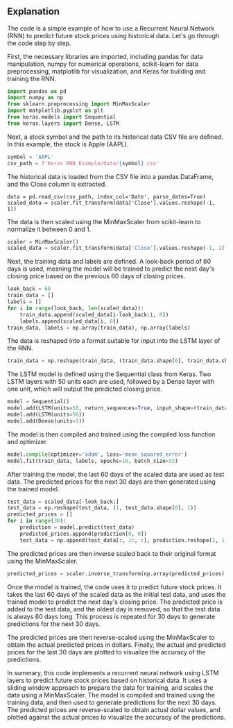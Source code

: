 #

##


## Explanation

The code is a simple example of how to use a Recurrent Neural Network (RNN) to predict future stock prices using historical data. Let's go through the code step by step.

First, the necessary libraries are imported, including pandas for data manipulation, numpy for numerical operations, scikit-learn for data preprocessing, matplotlib for visualization, and Keras for building and training the RNN.

```python
import pandas as pd
import numpy as np
from sklearn.preprocessing import MinMaxScaler
import matplotlib.pyplot as plt
from keras.models import Sequential
from keras.layers import Dense, LSTM
```
Next, a stock symbol and the path to its historical data CSV file are defined. In this example, the stock is Apple (AAPL).

```python
symbol = 'AAPL'
csv_path = f'Keras RNN Example/data/{symbol}.csv'
```

The historical data is loaded from the CSV file into a pandas DataFrame, and the Close column is extracted.


```
data = pd.read_csv(csv_path, index_col='Date', parse_dates=True)
scaled_data = scaler.fit_transform(data['Close'].values.reshape(-1, 1))
```

The data is then scaled using the MinMaxScaler from scikit-learn to normalize it between 0 and 1.


```python
scaler = MinMaxScaler()
scaled_data = scaler.fit_transform(data['Close'].values.reshape(-1, 1))
```
Next, the training data and labels are defined. A look-back period of 60 days is used, meaning the model will be trained to predict the next day's closing price based on the previous 60 days of closing prices.


```python
look_back = 60
train_data = []
labels = []
for i in range(look_back, len(scaled_data)):
    train_data.append(scaled_data[i-look_back:i, 0])
    labels.append(scaled_data[i, 0])
train_data, labels = np.array(train_data), np.array(labels)
```
The data is reshaped into a format suitable for input into the LSTM layer of the RNN.


```python
train_data = np.reshape(train_data, (train_data.shape[0], train_data.shape[1], 1))
```

The LSTM model is defined using the Sequential class from Keras. Two LSTM layers with 50 units each are used, followed by a Dense layer with one unit, which will output the predicted closing price.


```python
model = Sequential()
model.add(LSTM(units=50, return_sequences=True, input_shape=(train_data.shape[1], 1)))
model.add(LSTM(units=50))
model.add(Dense(units=1))
```
The model is then compiled and trained using the compiled loss function and optimizer.


```python
model.compile(optimizer='adam', loss='mean_squared_error')
model.fit(train_data, labels, epochs=10, batch_size=32)
```
After training the model, the last 60 days of the scaled data are used as test data. The predicted prices for the next 30 days are then generated using the trained model.


```python
test_data = scaled_data[-look_back:]
test_data = np.reshape(test_data, (1, test_data.shape[0], 1))
predicted_prices = []
for i in range(30):
    prediction = model.predict(test_data)
    predicted_prices.append(prediction[0, 0])
    test_data = np.append(test_data[:, 1:, :], prediction.reshape(1, 1, -1), axis=1)
```

The predicted prices are then inverse scaled back to their original format using the MinMaxScaler.

```python
predicted_prices = scaler.inverse_transform(np.array(predicted_prices).reshape(-1, 1))
```

Once the model is trained, the code uses it to predict future stock prices. It takes the last 60 days of the scaled data as the initial test data, and uses the trained model to predict the next day's closing price. The predicted price is added to the test data, and the oldest day is removed, so that the test data is always 60 days long. This process is repeated for 30 days to generate predictions for the next 30 days.

The predicted prices are then reverse-scaled using the MinMaxScaler to obtain the actual predicted prices in dollars. Finally, the actual and predicted prices for the last 30 days are plotted to visualize the accuracy of the predictions.

In summary, this code implements a recurrent neural network using LSTM layers to predict future stock prices based on historical data. It uses a sliding window approach to prepare the data for training, and scales the data using a MinMaxScaler. The model is compiled and trained using the training data, and then used to generate predictions for the next 30 days. The predicted prices are reverse-scaled to obtain actual dollar values, and plotted against the actual prices to visualize the accuracy of the predictions.